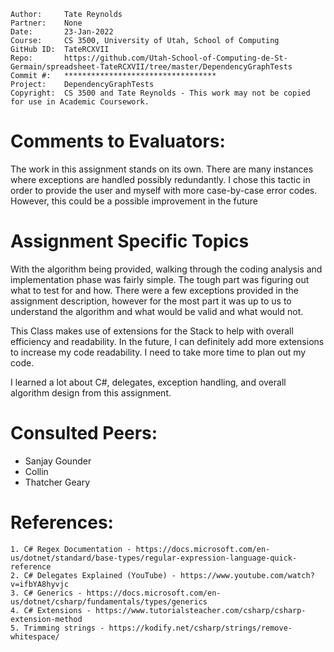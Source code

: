 ```
Author:     Tate Reynolds
Partner:    None
Date:       23-Jan-2022
Course:     CS 3500, University of Utah, School of Computing
GitHub ID:  TateRCXVII
Repo:       https://github.com/Utah-School-of-Computing-de-St-Germain/spreadsheet-TateRCXVII/tree/master/DependencyGraphTests
Commit #:   **********************************
Project:    DependencyGraphTests
Copyright:  CS 3500 and Tate Reynolds - This work may not be copied for use in Academic Coursework.
```

# Comments to Evaluators:
The work in this assignment stands on its own. There are many instances where exceptions are handled possibly redundantly. I chose this
tactic in order to provide the user and myself with more case-by-case error codes. However, this could be a possible improvement in the future

# Assignment Specific Topics
With the algorithm being provided, walking through the coding analysis and implementation phase was fairly simple. The tough part was
figuring out what to test for and how. There were a few exceptions provided in the assignment description, however for the most part it was
up to us to understand the algorithm and what would be valid and what would not.

This Class makes use of extensions for the Stack to help with overall efficiency and readability. In the future, I can definitely add more 
extensions to increase my code readability. I need to take more time to plan out my code.

I learned a lot about C#, delegates, exception handling, and overall algorithm design from this assignment.



# Consulted Peers:
- Sanjay Gounder
- Collin
- Thatcher Geary

# References:

    1. C# Regex Documentation - https://docs.microsoft.com/en-us/dotnet/standard/base-types/regular-expression-language-quick-reference
    2. C# Delegates Explained (YouTube) - https://www.youtube.com/watch?v=ifbYA8hyvjc
    3. C# Generics - https://docs.microsoft.com/en-us/dotnet/csharp/fundamentals/types/generics
    4. C# Extensions - https://www.tutorialsteacher.com/csharp/csharp-extension-method
    5. Trimming strings - https://kodify.net/csharp/strings/remove-whitespace/
